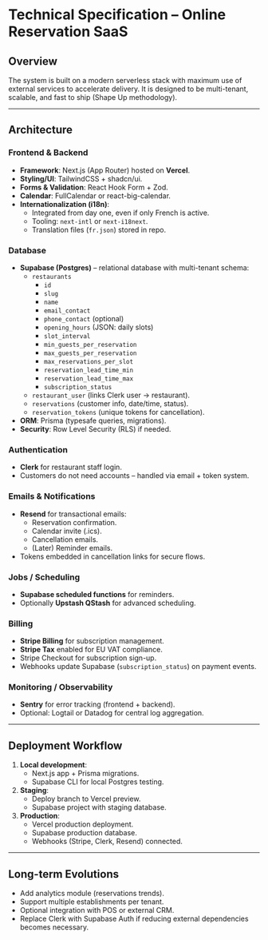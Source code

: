 # Technical Specification – Online Reservation SaaS

## Overview

The system is built on a modern serverless stack with maximum use of external services to accelerate delivery.
It is designed to be multi-tenant, scalable, and fast to ship (Shape Up methodology).

---

## Architecture

### Frontend & Backend

- **Framework**: Next.js (App Router) hosted on **Vercel**.
- **Styling/UI**: TailwindCSS + shadcn/ui.
- **Forms & Validation**: React Hook Form + Zod.
- **Calendar**: FullCalendar or react-big-calendar.
- **Internationalization (i18n)**:
  - Integrated from day one, even if only French is active.
  - Tooling: `next-intl` or `next-i18next`.
  - Translation files (`fr.json`) stored in repo.

### Database

- **Supabase (Postgres)** – relational database with multi-tenant schema:
  - `restaurants`
    - `id`
    - `slug`
    - `name`
    - `email_contact`
    - `phone_contact` (optional)
    - `opening_hours` (JSON: daily slots)
    - `slot_interval`
    - `min_guests_per_reservation`
    - `max_guests_per_reservation`
    - `max_reservations_per_slot`
    - `reservation_lead_time_min`
    - `reservation_lead_time_max`
    - `subscription_status`
  - `restaurant_user` (links Clerk user → restaurant).
  - `reservations` (customer info, date/time, status).
  - `reservation_tokens` (unique tokens for cancellation).
- **ORM**: Prisma (typesafe queries, migrations).
- **Security**: Row Level Security (RLS) if needed.

### Authentication

- **Clerk** for restaurant staff login.
- Customers do not need accounts – handled via email + token system.

### Emails & Notifications

- **Resend** for transactional emails:
  - Reservation confirmation.
  - Calendar invite (.ics).
  - Cancellation emails.
  - (Later) Reminder emails.
- Tokens embedded in cancellation links for secure flows.

### Jobs / Scheduling

- **Supabase scheduled functions** for reminders.
- Optionally **Upstash QStash** for advanced scheduling.

### Billing

- **Stripe Billing** for subscription management.
- **Stripe Tax** enabled for EU VAT compliance.
- Stripe Checkout for subscription sign-up.
- Webhooks update Supabase (`subscription_status`) on payment events.

### Monitoring / Observability

- **Sentry** for error tracking (frontend + backend).
- Optional: Logtail or Datadog for central log aggregation.

---

## Deployment Workflow

1. **Local development**:
   - Next.js app + Prisma migrations.
   - Supabase CLI for local Postgres testing.
2. **Staging**:
   - Deploy branch to Vercel preview.
   - Supabase project with staging database.
3. **Production**:
   - Vercel production deployment.
   - Supabase production database.
   - Webhooks (Stripe, Clerk, Resend) connected.

---

## Long-term Evolutions

- Add analytics module (reservations trends).
- Support multiple establishments per tenant.
- Optional integration with POS or external CRM.
- Replace Clerk with Supabase Auth if reducing external dependencies becomes necessary.
